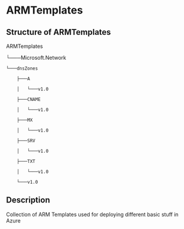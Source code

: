 # ARMTemplates

## Structure of ARMTemplates

ARMTemplates

└───Microsoft.Network

    └───dnsZones
    
        ├───A
        
        │   └───v1.0
        
        ├───CNAME
        
        │   └───v1.0
        
        ├───MX
        
        │   └───v1.0
        
        ├───SRV
        
        │   └───v1.0
        
        ├───TXT
        
        │   └───v1.0
        
        └───v1.0

## Description

Collection of ARM Templates used for deploying different basic stuff in Azure

